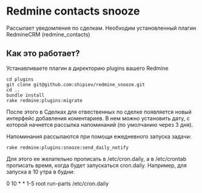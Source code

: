 Redmine contacts snooze
=======================

Рассылает уведомления по сделкам. Необходим установленный плагин RedmineCRM (redmine_contacts)

Как это работает?
-----------------

Устанавливаете плагин в директорию plugins вашего Redmine

    cd plugins
    git clone git@github.com:shipiev/redmine_snooze.git
    cd ..
    bundle install
    rake redmine:plugins:migrate

После этого в Сделках для отвественных по сделке появляется новый интерфейс добавления коментариев. В нем можно
установить дату, с которой начнется рассылка напоминаний (по умолчанию через 3 дня).

Напоминания рассылаются при помощи ежедневного запуска задачи:

    rake redmine:plugins:snooze:send_daily_notify

Для этого ее желательно прописать в /etc/cron.daily, а в /etc/crontab прописать время, когда будет запускаться cron.daily.
Например, для запуска в 10 утра в будни:

0 10 * * 1-5 root run-parts /etc/cron.daily


